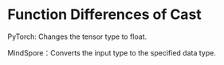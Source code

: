 ﻿# Function Differences of Cast

PyTorch: Changes the tensor type to float.

MindSpore：Converts the input type to the specified data type.
